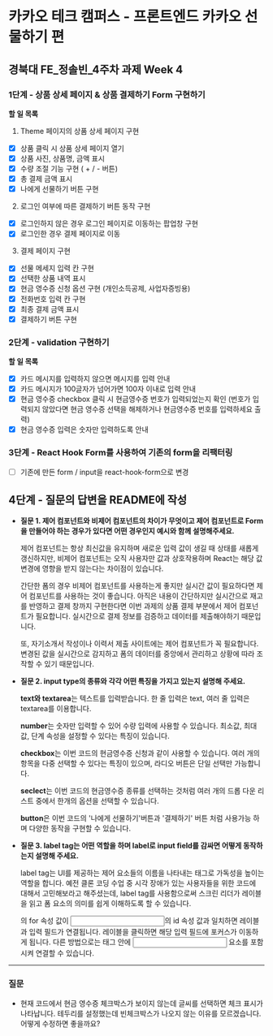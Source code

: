 # 카카오 테크 캠퍼스 - 프론트엔드 카카오 선물하기 편

## **경북대 FE\_정솔빈\_4주차 과제 Week 4**

### 1단계 - 상품 상세 페이지 & 상품 결제하기 Form 구현하기

**할 일 목록**

1. Theme 페이지의 상품 상세 페이지 구현

- [x] 상품 클릭 시 상품 상세 페이지 열기
- [x] 상품 사진, 상품명, 금액 표시
- [x] 수량 조절 기능 구현 ( + / - 버튼)
- [x] 총 결제 금액 표시
- [x] 나에게 선물하기 버튼 구현

2. 로그인 여부에 따른 결제하기 버튼 동작 구현

- [x] 로그인하지 않은 경우 로그인 페이지로 이동하는 팝업창 구현
- [x] 로그인한 경우 결제 페이지로 이동

3. 결제 페이지 구현

- [x] 선물 메세지 입력 칸 구현
- [x] 선택한 상품 내역 표시
- [x] 현금 영수증 신청 옵션 구현 (개인소득공제, 사업자증빙용)
- [x] 전화번호 입력 칸 구현
- [x] 최종 결제 금액 표시
- [x] 결제하기 버튼 구현

### 2단계 - validation 구현하기

**할 일 목록**

- [x] 카드 메시지를 입력하지 않으면 메시지를 입력 안내
- [x] 카드 메시지가 100글자가 넘어가면 100자 이내로 입력 안내
- [x] 현금 영수증 checkbox 클릭 시 현금영수증 번호가 입력되었는지 확인 (번호가 입력되지 않았다면 현금 영수증 선택을 해제하거나 현금영수증 번호를 입력하세요 출력)
- [x] 현금 영수증 입력은 숫자만 입력하도록 안내

### 3단계 - React Hook Form를 사용하여 기존의 form을 리팩터링

- [ ] 기존에 만든 form / input을 react-hook-form으로 변경

## 4단계 - 질문의 답변을 README에 작성

- **질문 1. 제어 컴포넌트와 비제어 컴포넌트의 차이가 무엇이고 제어 컴포넌트로 Form을 만들어야 하는 경우가 있다면 어떤 경우인지 예시와 함께 설명해주세요.**

  제어 컴포넌트는 항상 최신값을 유지하며 새로운 입력 값이 생길 때 상태를 새롭게 갱신하지만, 비제어 컴포넌트는 오직 사용자만 값과 상호작용하며 React는 해당 값 변경에 영향을 받지 않는다는 차이점이 있습니다.

  간단한 폼의 경우 비제어 컴포넌트를 사용하는게 좋지만 실시간 값이 필요하다면 제어 컴포넌트를 사용하는 것이 좋습니다. 아직은 내용이 간단하지만 실시간으로 재고를 반영하고 결제 창까지 구현한다면 이번 과제의 상품 결제 부분에서 제어 컴포넌트가 필요합니다. 실시간으로 결제 정보를 검증하고 데이터를 제출해야하기 때문입니다.

  또, 자기소개서 작성이나 이력서 제출 사이트에는 제어 컴포넌트가 꼭 필요합니다. 변경된 값을 실시간으로 감지하고 폼의 데이터를 중앙에서 관리하고 상황에 따라 조작할 수 있기 때문입니다.

- **질문 2. input type의 종류와 각각 어떤 특징을 가지고 있는지 설명해 주세요.**

  **text와 textarea**는 텍스트를 입력받습니다. 한 줄 입력은 text, 여러 줄 입력은 textarea를 이용합니다.

  **number**는 숫자만 입력할 수 있어 수량 입력에 사용할 수 있습니다. 최소값, 최대값, 단계 속성을 설정할 수 있다는 특징이 있습니다.

  **checkbox**는 이번 코드의 현금영수증 신청과 같이 사용할 수 있습니다. 여러 개의 항목을 다중 선택할 수 있다는 특징이 있으며, 라디오 버튼은 단일 선택만 가능합니다.

  **seclect**는 이번 코드의 현금영수증 종류를 선택하는 것처럼 여러 개의 드롭 다운 리스트 중에서 한개의 옵션을 선택할 수 있습니다.

  **button**은 이번 코드의 '나에게 선물하기'버튼과 '결제하기' 버튼 처럼 사용가능 하며 다양한 동작을 구현할 수 있습니다.

- **질문 3. label tag는 어떤 역할을 하며 label로 input field를 감싸면 어떻게 동작하는지 설명해 주세요.**

  label tag는 UI를 제공하는 제어 요소들의 이름을 나타내는 태그로 가독성을 높이는 역할을 합니다. 예전 클론 코딩 수업 중 시각 장애가 있는 사용자들을 위한 코드에 대해서 고민해보라고 해주셨는데, label tag를 사용함으로써 스크린 리더가 레이블을 읽고 폼 요소의 의미를 쉽게 이해하도록 할 수 있습니다.

  <label>의 for 속성 값이 <input>의 id 속성 값과 일치하면 레이블과 입력 필드가 연결됩니다. 레이블을 클릭하면 해당 입력 필드에 포커스가 이동하게 됩니다. 다른 방법으로는 <label> 태그 안에 <input> 요소를 포함시켜 연결할 수 있습니다.

---

### 질문

- 현재 코드에서 현금 영수증 체크박스가 보이지 않는데 글씨를 선택하면 체크 표시가 나타납니다. 테두리를 설정했는데 빈체크박스가 나오지 않는 이유를 모르겠습니다. 어떻게 수정하면 좋을까요?
